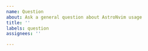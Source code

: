 ```yaml
---
name: Question
about: Ask a general question about AstroNvim usage
title: ''
labels: question
assignees: ''

---
```

